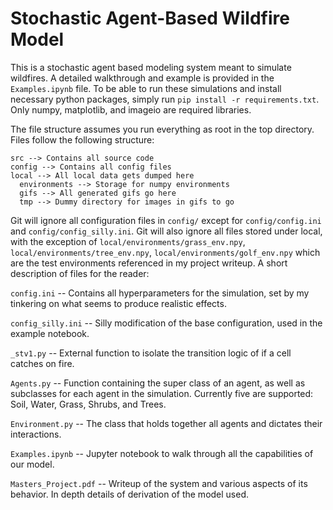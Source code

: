 # Stochastic Agent-Based Wildfire Model

This is a stochastic agent based modeling system meant to simulate wildfires. A detailed walkthrough and example is provided in the `Examples.ipynb` file. To be able to run these simulations and install necessary python packages, simply run `pip install -r requirements.txt`. Only numpy, matplotlib, and imageio are required libraries. 

The file structure assumes you run everything as root in the top directory. Files follow the following structure:

```
src --> Contains all source code
config --> Contains all config files
local --> All local data gets dumped here
  environments --> Storage for numpy environments
  gifs --> All generated gifs go here
  tmp --> Dummy directory for images in gifs to go
```

Git will ignore all configuration files in `config/` except for `config/config.ini` and `config/config_silly.ini`. Git will also ignore all files stored under local, with the exception of `local/environments/grass_env.npy`, `local/environments/tree_env.npy`, `local/environments/golf_env.npy` which are the test environments referenced in my project writeup. A short description of files for the reader:

`config.ini` -- Contains all hyperparameters for the simulation, set by my tinkering on what seems to produce realistic effects.

`config_silly.ini` -- Silly modification of the base configuration, used in the example notebook.

`_stv1.py` -- External function to isolate the transition logic of if a cell catches on fire. 

`Agents.py` -- Function containing the super class of an agent, as well as subclasses for each agent in the simulation. Currently five are supported: Soil, Water, Grass, Shrubs, and Trees.
	
`Environment.py` -- The class that holds together all agents and dictates their interactions.  

`Examples.ipynb` -- Jupyter notebook to walk through all the capabilities of our model.

`Masters_Project.pdf` -- Writeup of the system and various aspects of its behavior. In depth details of derivation of the model used. 

